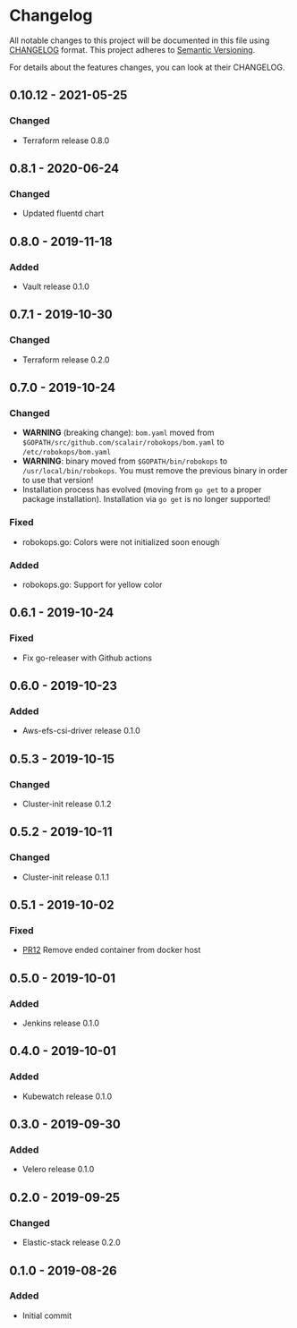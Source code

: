 # Changelog
All notable changes to this project will be documented in this file using [CHANGELOG](https://keepachangelog.com/en/0.3.0/) format.
This project adheres to [Semantic Versioning](https://semver.org/spec/v2.0.0.html).

For details about the features changes, you can look at their CHANGELOG.

## 0.10.12 - 2021-05-25
### Changed
- Terraform release 0.8.0

## 0.8.1 - 2020-06-24
### Changed
- Updated fluentd chart

## 0.8.0 - 2019-11-18
### Added
- Vault release 0.1.0

## 0.7.1 - 2019-10-30
### Changed
- Terraform release 0.2.0

## 0.7.0 - 2019-10-24
### Changed
- **WARNING** (breaking change): `bom.yaml` moved from `$GOPATH/src/github.com/scalair/robokops/bom.yaml` to `/etc/robokops/bom.yaml`
- **WARNING**: binary moved from `$GOPATH/bin/robokops` to `/usr/local/bin/robokops`. You must remove the previous binary in order to use that version!
- Installation process has evolved (moving from `go get` to a proper package installation). Installation via `go get` is no longer supported!

### Fixed
- robokops.go: Colors were not initialized soon enough

### Added
- robokops.go: Support for yellow color

## 0.6.1 - 2019-10-24
### Fixed
-  Fix go-releaser with Github actions

## 0.6.0 - 2019-10-23
### Added
-  Aws-efs-csi-driver release 0.1.0

## 0.5.3 - 2019-10-15
### Changed
- Cluster-init release 0.1.2

## 0.5.2 - 2019-10-11
### Changed
- Cluster-init release 0.1.1

## 0.5.1 - 2019-10-02
### Fixed
- [PR12](https://github.com/scalair/robokops/pull/12) Remove ended container from docker host

## 0.5.0 - 2019-10-01
### Added
- Jenkins release 0.1.0

## 0.4.0 - 2019-10-01
### Added
- Kubewatch release 0.1.0

## 0.3.0 - 2019-09-30
### Added
- Velero release 0.1.0

## 0.2.0 - 2019-09-25
### Changed
- Elastic-stack release 0.2.0

## 0.1.0 - 2019-08-26
### Added
- Initial commit
